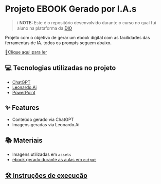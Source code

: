 # Projeto EBOOK Gerado por I.A.s


 > ℹ️ **NOTE:** Este é o repositório desenvolvido durante o curso no qual fui aluno na plataforma da [DIO](https://dio.me)

Projeto com o objetivo de gerar um ebook digital com as facilidades das ferramentas de IA. todos os prompts
seguem abaixo.

<a href="https://github.com/luizsouza/prompts-recipe-to-create-a-ebook/blob/main/output/ebook%20-%20gest%C3%A3o%20financeira%20descomplicada.pdf" title="View PDF now"> 📕Clique aqui para ler</a>

## 💻 Tecnologias utilizadas no projeto

- [ChatGPT](https://chat.openai.com/) 
- [Leonardo.Ai](https://leonardo.ai/)
- [PowerPoint](https://www.microsoft.com/en/microsoft-365/powerpoint)

## ✨ Features

- Conteúdo gerado via ChatGPT
- Imagens geradas via Leonardo.Ai

## 📚 Materiais

- Imagens utilizadas em `assets` <a href="https://github.com/luizsouza/prompts-recipe-to-create-a-ebook/tree/main/assets" title="Assets">
- ebook gerado durante as aulas em `output` <a href="https://github.com/luizsouza/prompts-recipe-to-create-a-ebook/tree/main/output" title="Output">

## 🛠️ Instruções de execução
